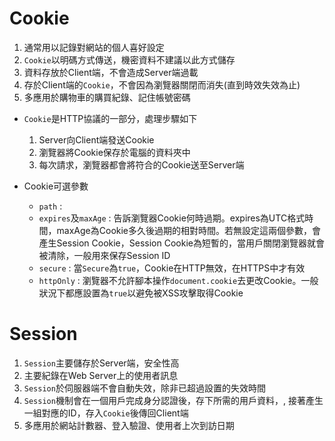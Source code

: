 # Cookie

1. 通常用以記錄對網站的個人喜好設定
2. `Cookie`以明碼方式傳送，機密資料不建議以此方式儲存
3. 資料存放於Client端，不會造成Server端過載
4. 存於Client端的`Cookie`，不會因為瀏覽器關閉而消失(直到時效失效為止)
5. 多應用於購物車的購買紀錄、記住帳號密碼

- `Cookie`是HTTP協議的一部分，處理步驟如下
  1. Server向Client端發送Cookie
  2. 瀏覽器將Cookie保存於電腦的資料夾中
  3. 每次請求，瀏覽器都會將符合的Cookie送至Server端
  
- Cookie可選參數
  - `path` : 
  - `expires`及`maxAge` : 告訴瀏覽器Cookie何時過期。expires為UTC格式時間，maxAge為Cookie多久後過期的相對時間。若無設定這兩個參數，會產生Session Cookie，Session Cookie為短暫的，當用戶關閉瀏覽器就會被清除，一般用來保存Session ID 
  - `secure` : 當`Secure`為`true`，Cookie在HTTP無效，在HTTPS中才有效
  - `httpOnly` : 瀏覽器不允許腳本操作`document.cookie`去更改Cookie。一般狀況下都應設置為`true`以避免被XSS攻擊取得Cookie

# Session

1. `Session`主要儲存於Server端，安全性高
2. 主要紀錄在Web Server上的使用者訊息
3. `Session`於伺服器端不會自動失效，除非已超過設置的失效時間
4. `Session`機制會在一個用戶完成身分認證後，存下所需的用戶資料，, 接著產生一組對應的ID，存入`Cookie`後傳回Client端
5. 多應用於網站計數器、登入驗證、使用者上次到訪日期
